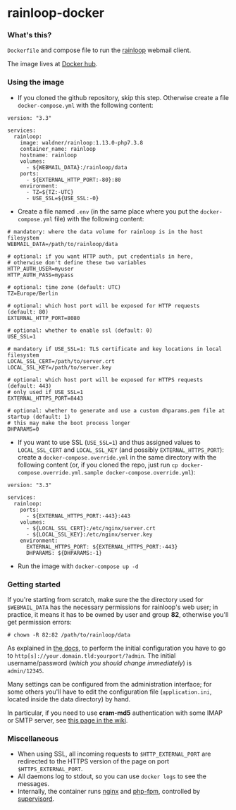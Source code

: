 # rainloop-docker

### What's this?

`Dockerfile` and compose file to run the [rainloop](https://www.rainloop.net) webmail client.

The image lives at [Docker hub](https://hub.docker.com/r/waldner/rainloop).

### Using the image

- If you cloned the github repository, skip this step. Otherwise create a file `docker-compose.yml` with the following content:

```
version: "3.3"

services:
  rainloop:
    image: waldner/rainloop:1.13.0-php7.3.8
    container_name: rainloop
    hostname: rainloop
    volumes:
      - ${WEBMAIL_DATA}:/rainloop/data
    ports:
      - ${EXTERNAL_HTTP_PORT:-80}:80
    environment:
      - TZ=${TZ:-UTC}
      - USE_SSL=${USE_SSL:-0}
```

- Create a file named `.env` (in the same place where you put the `docker-compose.yml` file) with the following content:

```
# mandatory: where the data volume for rainloop is in the host filesystem
WEBMAIL_DATA=/path/to/rainloop/data

# optional: if you want HTTP auth, put credentials in here,
# otherwise don't define these two variables
HTTP_AUTH_USER=myuser
HTTP_AUTH_PASS=mypass

# optional: time zone (default: UTC)
TZ=Europe/Berlin

# optional: which host port will be exposed for HTTP requests (default: 80)
EXTERNAL_HTTP_PORT=8080

# optional: whether to enable ssl (default: 0)
USE_SSL=1

# mandatory if USE_SSL=1: TLS certificate and key locations in local filesystem
LOCAL_SSL_CERT=/path/to/server.crt
LOCAL_SSL_KEY=/path/to/server.key

# optional: which host port will be exposed for HTTPS requests (default: 443)
# only used if USE_SSL=1
EXTERNAL_HTTPS_PORT=8443

# optional: whether to generate and use a custom dhparams.pem file at startup (default: 1)
# this may make the boot process longer
DHPARAMS=0

```

- If you want to use SSL (`USE_SSL=1`) and thus assigned values to `LOCAL_SSL_CERT` and `LOCAL_SSL_KEY` (and possibly `EXTERNAL_HTTPS_PORT`): create a `docker-compose.override.yml` in the same directory with the following content (or, if you cloned the repo, just run `cp docker-compose.override.yml.sample docker-compose.override.yml`):

```
version: "3.3"

services:
  rainloop:
    ports:
      - ${EXTERNAL_HTTPS_PORT:-443}:443
    volumes:
      - ${LOCAL_SSL_CERT}:/etc/nginx/server.crt
      - ${LOCAL_SSL_KEY}:/etc/nginx/server.key
    environment:
      EXTERNAL_HTTPS_PORT: ${EXTERNAL_HTTPS_PORT:-443}
      DHPARAMS: ${DHPARAMS:-1}
```

- Run the image with `docker-compose up -d`

### Getting started

If you're starting from scratch, make sure the the directory used for `$WEBMAIL_DATA` has the necessary permissions for rainloop's web user; in practice, it means it has to be owned by user and group **82**, otherwise you'll get permission errors:

```
# chown -R 82:82 /path/to/rainloop/data
```

As explained in [the docs](https://www.rainloop.net/docs/configuration/), to perform the initial configuration you have to go to `http[s]://your.domain.tld:yourport/?admin`. The initial username/password (*which you should change immediately*) is `admin/12345`.

Many settings can be configured from the administration interface; for some others you'll have to edit the configuration file (`application.ini`, located inside the data directory) by hand.

In particular, if you need to use **cram-md5** authentication with some IMAP or SMTP server, see [this page in the wiki](https://github.com/RainLoop/rainloop-webmail/wiki/How-to-enable-CRAM-MD5-for-IMAP-and-or-SMTP).

### Miscellaneous

- When using SSL, all incoming requests to `$HTTP_EXTERNAL_PORT` are redirected to the HTTPS version of the page on port `$HTTPS_EXTERNAL_PORT`.
- All daemons log to stdout, so you can use `docker logs` to see the messages.
- Internally, the container runs [nginx](http://nginx.org/) and [php-fpm](https://www.php.net/), controlled by [supervisord](http://supervisord.org/).

